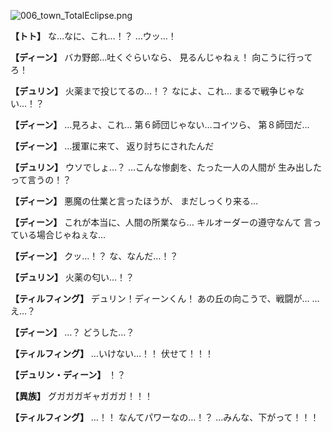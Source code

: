 
![006_town_TotalEclipse.png](../images/backgrounds/006_town_TotalEclipse.png)

**【トト】**
な…なに、これ…！？
…ウッ…！

**【ディーン】**
バカ野郎…吐くぐらいなら、
見るんじゃねぇ！
向こうに行ってろ！

**【デュリン】**
火薬まで投じてるの…！？
なによ、これ…
まるで戦争じゃない…！？

**【ディーン】**
…見ろよ、これ…
第６師団じゃない…コイツら、
第８師団だ…

**【ディーン】**
…援軍に来て、
返り討ちにされたんだ

**【デュリン】**
ウソでしょ…？
…こんな惨劇を、たった一人の人間が
生み出したって言うの！？

**【ディーン】**
悪魔の仕業と言ったほうが、
まだしっくり来る…

**【ディーン】**
これが本当に、人間の所業なら…
キルオーダーの遵守なんて
言っている場合じゃねぇな…

**【ディーン】**
クッ…！？
な、なんだ…！？

**【デュリン】**
火薬の匂い…！？

**【ティルフィング】**
デュリン！ディーンくん！
あの丘の向こうで、戦闘が…
…え…？

**【ディーン】**
…？
どうした…？

**【ティルフィング】**
…いけない…！！
伏せて！！！

**【デュリン・ディーン】**
！？

**【異族】**
グガガガギャガガガ！！！

**【ティルフィング】**
…！！
なんてパワーなの…！？
…みんな、下がって！！！